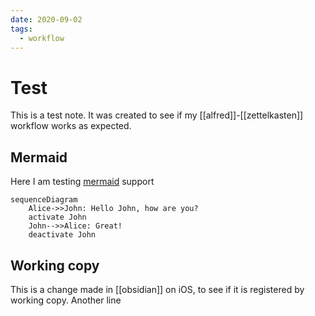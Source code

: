 ```yaml
---
date: 2020-09-02
tags:
  - workflow
---
```


# Test

This is a test note. It was created to see if my [[alfred]]-[[zettelkasten]] workflow works as expected.

## Mermaid

Here I am testing [mermaid]() support

```{.mermaid}
sequenceDiagram
    Alice->>John: Hello John, how are you?
    activate John
    John-->>Alice: Great!
    deactivate John
```

## Working copy
This is a change made in [[obsidian]] on iOS, to see if it is registered by working copy. 
Another line